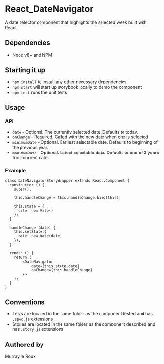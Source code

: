 # React_DateNavigator

A date selector component that highlights the selected week built with React

## Dependencies

* Node v8+ and NPM

## Starting it up

* `npm install` to install any other necessary dependencies
* `npm start` will start up storybook locally to demo the component
* `npm test` runs the unit tests

## Usage

### API

* `date` - Optional. The currently selected date. Defaults to today.
* `onChange` - Required. Called with the new date when one is selected
* `minimumDate` - Optional. Earliest selectable date. Defaults to beginning of the previous year.
* `maximumDate` - Optional. Latest selectable date. Defaults to end of 3 years from current date.

### Example

```
class DateNavigatorStoryWrapper extends React.Component {
  constructor () {
    super();

    this.handleChange = this.handleChange.bind(this);

    this.state = {
      date: new Date()
    };
  }

  handleChange (date) {
    this.setState({
      date: new Date(date)
    });
  }

  render () {
    return (
        <DateNavigator 
            date={this.state.date} 
            onChange={this.handleChange} 
        />
    );
  }
}
```

## Conventions

* Tests are located in the same folder as the component tested and has `.spec.js` extensions
* Stories are located in the same folder as the component described and has `.story.js` extensions

## Authored by
Murray le Roux